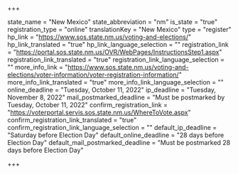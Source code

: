 +++

state_name = "New Mexico"
state_abbreviation = "nm"
is_state = "true"
registration_type = "online"
translationKey = "New Mexico"
type = "register"
hp_link = "https://www.sos.state.nm.us/voting-and-elections/"
hp_link_translated = "true"
hp_link_language_selection = ""
registration_link = "https://portal.sos.state.nm.us/OVR/WebPages/InstructionsStep1.aspx"
registration_link_translated = "true"
registration_link_language_selection = ""
more_info_link = "https://www.sos.state.nm.us/voting-and-elections/voter-information/voter-registration-information/"
more_info_link_translated = "true"
more_info_link_language_selection = ""
online_deadline = "Tuesday, October 11, 2022"
ip_deadline = "Tuesday, November 8, 2022"
mail_postmarked_deadline = "Must be postmarked by Tuesday, October 11, 2022"
confirm_registration_link = "https://voterportal.servis.sos.state.nm.us/WhereToVote.aspx"
confirm_registration_link_translated = "true"
confirm_registration_link_language_selection = ""
default_ip_deadline = "Saturday before Election Day"
default_online_deadline = "28 days before Election Day"
default_mail_postmarked_deadline = "Must be postmarked 28 days before Election Day"

+++